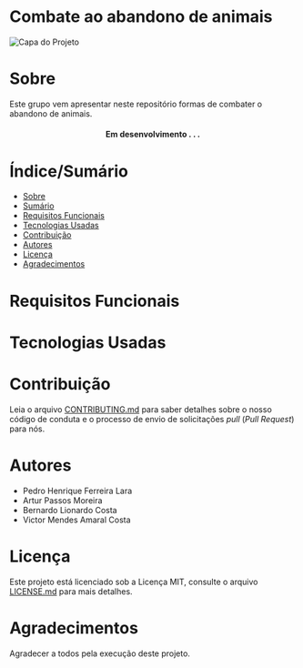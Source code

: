# Combate ao abandono de animais

![Capa do Projeto](https://www.google.com/url?sa=i&url=https%3A%2F%2Fobservatorio3setor.org.br%2Fcarrossel%2Fpico-de-abandono-de-animais-ocorre-durante-as-ferias-de-verao%2F&psig=AOvVaw1KQuaiEZYRjyt4OP6QugxS&ust=1650764194083000&source=images&cd=vfe&ved=0CAwQjRxqFwoTCMj_6rKFqfcCFQAAAAAdAAAAABAJ)

# Sobre 

Este grupo vem apresentar neste repositório formas de combater o abandono de animais.

<h4 align="center"> 
	  Em desenvolvimento . . .
</h4>

# Índice/Sumário

* [Sobre](#sobre-o-projeto)
* [Sumário](#índice/sumário)
* [Requisitos Funcionais](#requisitos-funcionais)
* [Tecnologias Usadas](#tecnologias-usadas)
* [Contribuição](#contribuição)
* [Autores](#autores)
* [Licença](#licença)
* [Agradecimentos](#agradecimentos)


# Requisitos Funcionais 



# Tecnologias Usadas



# Contribuição

Leia o arquivo [CONTRIBUTING.md](CONTRIBUTING.md) para saber detalhes sobre o nosso código de conduta e o processo de envio de solicitações *pull* (*Pull Request*) para nós.

# Autores

* Pedro Henrique Ferreira Lara
* Artur Passos Moreira
* Bernardo Lionardo Costa
* Victor Mendes Amaral Costa

# Licença

Este projeto está licenciado sob a Licença MIT,  consulte o arquivo [LICENSE.md](LICENSE.md) para mais detalhes.

# Agradecimentos

Agradecer a todos pela execução deste projeto.
